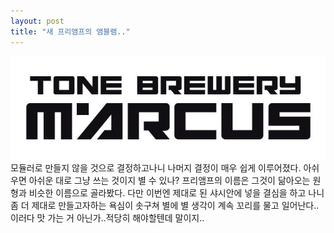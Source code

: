 ```yaml
---
layout: post
title: "새 프리앰프의 앰블램.."
---
```



![image](/assets/images/8e563de8a2e18c1de4218012c67f3f23.jpg)
모듈러로 만들지 않을 것으로 결정하고나니 나머지 결정이 매우 쉽게 이루어졌다. 아쉬우면 아쉬운 대로 그냥 쓰는 것이지 별 수 있나? 프리앰프의 이름은 그것이 닮아오는 원형과 비슷한 이름으로 골라봤다. 
다만 이번엔 제대로 된 샤시안에 넣을 결심을 하고 나니 좀 더 제대로 만들고자하는 욕심이 솟구쳐 별에 별 생각이 계속 꼬리를 물고 일어난다..
이러다 맛 가는 거 아닌가..적당히 해야할텐데 말이지..

